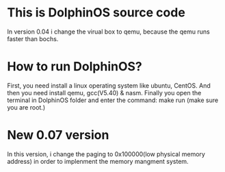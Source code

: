 # This is DolphinOS source code
In version 0.04 i change the virual box to qemu, because the qemu runs faster than bochs.
# How to run DolphinOS?
First, you need install a linux operating system like ubuntu, CentOS. 
And then you need install qemu, gcc(V5.40) & nasm.
Finally you open the terminal in DolphinOS folder and enter the command: make run (make sure you are root.) 
# New 0.07 version
In this version, i change the paging to 0x100000(low physical memory address) in order to implenment the memory mangment system.
